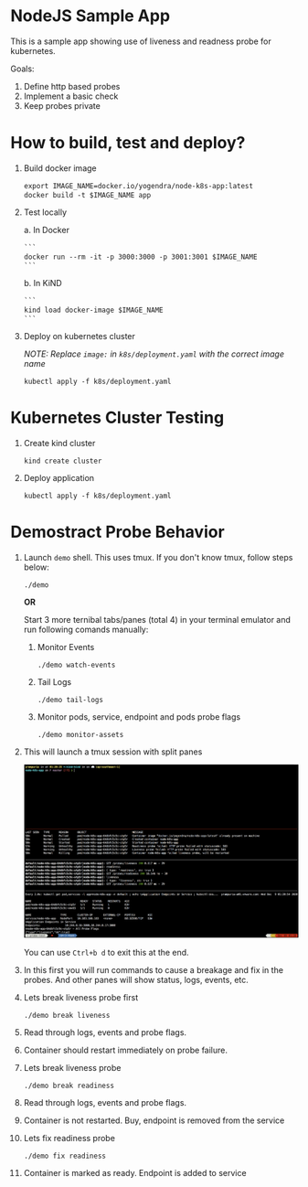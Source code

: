 # NodeJS Sample App

This is a sample app showing use of liveness and readness probe for kubernetes.

Goals:
1. Define http based probes
2. Implement a basic check
3. Keep probes private


# How to build, test and deploy?

1.  Build docker image
    ```
    export IMAGE_NAME=docker.io/yogendra/node-k8s-app:latest
    docker build -t $IMAGE_NAME app
    ```
2.  Test locally 
    
    a.  In Docker
        
        ```
        docker run --rm -it -p 3000:3000 -p 3001:3001 $IMAGE_NAME
        ```

    b.  In KiND
        
        ```
        kind load docker-image $IMAGE_NAME
        ```
3.  Deploy on kubernetes cluster
    
    *NOTE: Replace `image:` in `k8s/deployment.yaml` with the correct image name*

    ```
    kubectl apply -f k8s/deployment.yaml
    ```


# Kubernetes Cluster Testing

1.  Create kind cluster
    ```
    kind create cluster
    ```

2.  Deploy application
    ```
    kubectl apply -f k8s/deployment.yaml
    ```

# Demostract Probe Behavior

1.  Launch `demo` shell. This uses tmux. If you don't know tmux, follow steps below:

    ```
    ./demo
    ```

    **OR** 
    
    Start 3 more ternibal tabs/panes (total 4) in your terminal emulator and run following comands manually:

    1.  Monitor Events

        ```
        ./demo watch-events
        ```
    1.  Tail Logs

        ```
        ./demo tail-logs
        ```
    
    1.  Monitor pods, service, endpoint and pods probe flags

        ```
        ./demo monitor-assets
        ```

1. This will launch a tmux session with split panes
    
    ![Demo Shell](demo-shell.png)

    You can use `Ctrl+b d` to exit this at the end.
    
1.  In this first you will run commands to cause a breakage and fix in the probes.
    And other panes will show status, logs, events, etc. 

1.  Lets break liveness probe first

    ```
    ./demo break liveness
    ```
1.  Read through logs, events and probe flags. 

1.  Container should restart immediately on probe failure. 

1.  Lets break liveness probe

    ```
    ./demo break readiness
    ```

1.  Read through logs, events and probe flags. 

1.  Container is not restarted. Buy, endpoint is removed from the service

1.  Lets fix readiness probe

    ```
    ./demo fix readiness
    ```

1.  Container is marked as ready. Endpoint is added to service


    


